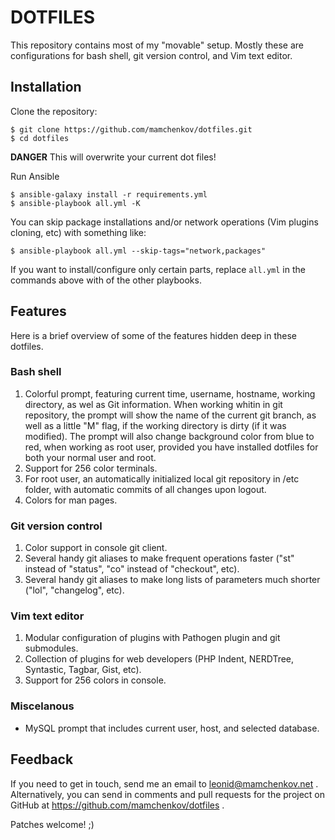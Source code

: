 DOTFILES
========

This repository contains most of my "movable" setup.  Mostly these are configurations
for bash shell, git version control, and Vim text editor.

Installation
------------

Clone the repository:

```
$ git clone https://github.com/mamchenkov/dotfiles.git
$ cd dotfiles
```

**DANGER** This will overwrite your current dot files!

Run Ansible

```
$ ansible-galaxy install -r requirements.yml
$ ansible-playbook all.yml -K
```

You can skip package installations and/or network operations (Vim plugins cloning, etc)
with something like:

```
$ ansible-playbook all.yml --skip-tags="network,packages"
```

If you want to install/configure only certain parts, replace `all.yml` in the commands
above with of the other playbooks.

Features
--------

Here is a brief overview of some of the features hidden deep in these dotfiles.

### Bash shell

1.	Colorful prompt, featuring current time, username, hostname, working directory, as wel as Git information.
	When working whitin in git repository, the prompt will show the name of the current git branch, as well as 
	a little "M" flag, if the working directory is dirty (if it was modified).  The prompt will also change
	background color from blue to red, when working as root user, provided you have installed dotfiles for both
	your normal user and root.
2.	Support for 256 color terminals.
3.	For root user, an automatically initialized local git repository in /etc folder, with automatic commits of all
	changes upon logout.
4.  Colors for man pages.

### Git version control

1.	Color support in console git client.
2.	Several handy git aliases to make frequent operations faster ("st" instead of "status", "co" instead of "checkout",
	etc).
3.	Several handy git aliases to make long lists of parameters much shorter ("lol", "changelog", etc).

### Vim text editor

1.	Modular configuration of plugins with Pathogen plugin and git submodules.
2.  Collection of plugins for web developers (PHP Indent, NERDTree, Syntastic, Tagbar, Gist, etc).
3.	Support for 256 colors in console.

### Miscelanous

*  MySQL prompt that includes current user, host, and selected database.

Feedback
--------

If you need to get in touch, send me an email to leonid@mamchenkov.net .  Alternatively, you can send in
comments and pull requests for the project on GitHub at https://github.com/mamchenkov/dotfiles .

Patches welcome! ;)

